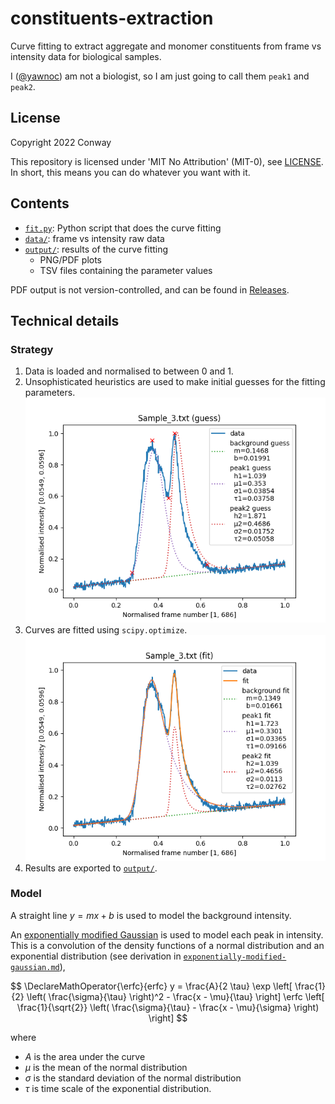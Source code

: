 # constituents-extraction

Curve fitting to extract aggregate and monomer constituents
from frame vs intensity data for biological samples.

I ([@yawnoc]) am not a biologist,
so I am just going to call them `peak1` and `peak2`.

[@yawnoc]: https://github.com/yawnoc


## License

Copyright 2022 Conway

This repository is licensed under 'MIT No Attribution' (MIT-0), see [LICENSE].
In short, this means you can do whatever you want with it.

[LICENSE]: LICENSE


## Contents

- [`fit.py`]: Python script that does the curve fitting
- [`data/`]: frame vs intensity raw data
- [`output/`]: results of the curve fitting
  - PNG/PDF plots
  - TSV files containing the parameter values

PDF output is not version-controlled, and can be found in [Releases].

[`fit.py`]: fit.py
[`data/`]: data/
[`output/`]: output/
[Releases]: https://github.com/yawnoc/constituents-extraction/releases


## Technical details

### Strategy

1. Data is loaded and normalised to between 0 and 1.
2. Unsophisticated heuristics are used to make initial guesses
   for the fitting parameters. <br>
   ![Plot of 2-peak parameter guesses for Sample 3 data.][guess-plot]
3. Curves are fitted using `scipy.optimize`. <br>
   ![Plot of 2-peak fit for Sample 3 data.][fit-plot]
4. Results are exported to [`output/`].

### Model

A straight line $y = m x + b$ is used to model the background intensity.

An [exponentially modified Gaussian] is used to model each peak in intensity.
This is a convolution of the density functions of
a normal distribution and an exponential distribution
(see derivation in [`exponentially-modified-gaussian.md`]),

$$
\DeclareMathOperator{\erfc}{erfc}
y =
  \frac{A}{2 \tau}
  \exp \left[ \frac{1}{2} \left( \frac{\sigma}{\tau} \right)^2 - \frac{x - \mu}{\tau} \right]
  \erfc \left[ \frac{1}{\sqrt{2}} \left( \frac{\sigma}{\tau} - \frac{x - \mu}{\sigma} \right) \right]
$$

where
- $A$ is the area under the curve
- $\mu$ is the mean of the normal distribution
- $\sigma$ is the standard deviation of the normal distribution
- $\tau$ is time scale of the exponential distribution.

[exponentially modified Gaussian]:
  https://en.wikipedia.org/wiki/Exponentially_modified_Gaussian_distribution
[`exponentially-modified-gaussian.md`]: exponentially-modified-gaussian.md
[guess-plot]: output/guess-Sample_3.txt.png
[fit-plot]: output/fit-Sample_3.txt.png
